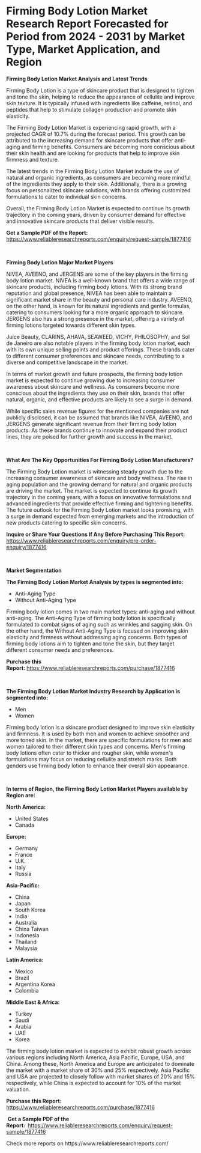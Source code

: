 <p><h1>Firming Body Lotion Market Research Report Forecasted for Period from 2024 -  2031 by Market Type, Market Application, and Region</h1></p><p><strong>Firming Body Lotion Market Analysis and Latest Trends</strong></p>
<p><p>Firming Body Lotion is a type of skincare product that is designed to tighten and tone the skin, helping to reduce the appearance of cellulite and improve skin texture. It is typically infused with ingredients like caffeine, retinol, and peptides that help to stimulate collagen production and promote skin elasticity.</p><p>The Firming Body Lotion Market is experiencing rapid growth, with a projected CAGR of 10.7% during the forecast period. This growth can be attributed to the increasing demand for skincare products that offer anti-aging and firming benefits. Consumers are becoming more conscious about their skin health and are looking for products that help to improve skin firmness and texture.</p><p>The latest trends in the Firming Body Lotion Market include the use of natural and organic ingredients, as consumers are becoming more mindful of the ingredients they apply to their skin. Additionally, there is a growing focus on personalized skincare solutions, with brands offering customized formulations to cater to individual skin concerns.</p><p>Overall, the Firming Body Lotion Market is expected to continue its growth trajectory in the coming years, driven by consumer demand for effective and innovative skincare products that deliver visible results.</p></p>
<p><strong>Get a Sample PDF of the Report:&nbsp;</strong> <a href="https://www.reliableresearchreports.com/enquiry/request-sample/1877416">https://www.reliableresearchreports.com/enquiry/request-sample/1877416</a></p>
<p>&nbsp;</p>
<p><strong>Firming Body Lotion Major Market Players</strong></p>
<p><p>NIVEA, AVEENO, and JERGENS are some of the key players in the firming body lotion market. NIVEA is a well-known brand that offers a wide range of skincare products, including firming body lotions. With its strong brand reputation and global presence, NIVEA has been able to maintain a significant market share in the beauty and personal care industry. AVEENO, on the other hand, is known for its natural ingredients and gentle formulas, catering to consumers looking for a more organic approach to skincare. JERGENS also has a strong presence in the market, offering a variety of firming lotions targeted towards different skin types.</p><p>Juice Beauty, CLARINS, AHAVA, SEAWEED, VICHY, PHILOSOPHY, and Sol de Janeiro are also notable players in the firming body lotion market, each with its own unique selling points and product offerings. These brands cater to different consumer preferences and skincare needs, contributing to a diverse and competitive landscape in the market.</p><p>In terms of market growth and future prospects, the firming body lotion market is expected to continue growing due to increasing consumer awareness about skincare and wellness. As consumers become more conscious about the ingredients they use on their skin, brands that offer natural, organic, and effective products are likely to see a surge in demand.</p><p>While specific sales revenue figures for the mentioned companies are not publicly disclosed, it can be assumed that brands like NIVEA, AVEENO, and JERGENS generate significant revenue from their firming body lotion products. As these brands continue to innovate and expand their product lines, they are poised for further growth and success in the market.</p></p>
<p>&nbsp;</p>
<p><strong>What Are The Key Opportunities For Firming Body Lotion Manufacturers?</strong></p>
<p><p>The Firming Body Lotion market is witnessing steady growth due to the increasing consumer awareness of skincare and body wellness. The rise in aging population and the growing demand for natural and organic products are driving the market. The market is expected to continue its growth trajectory in the coming years, with a focus on innovative formulations and advanced ingredients that provide effective firming and tightening benefits. The future outlook for the Firming Body Lotion market looks promising, with a surge in demand expected from emerging markets and the introduction of new products catering to specific skin concerns.</p></p>
<p><strong>Inquire or Share Your Questions If Any Before Purchasing This Report:</strong> <a href="https://www.reliableresearchreports.com/enquiry/pre-order-enquiry/1877416">https://www.reliableresearchreports.com/enquiry/pre-order-enquiry/1877416</a></p>
<p>&nbsp;</p>
<p><strong>Market Segmentation</strong></p>
<p><strong>The Firming Body Lotion Market Analysis by types is segmented into:</strong></p>
<p><ul><li>Anti-Aging Type</li><li>Without Anti-Aging Type</li></ul></p>
<p><p>Firming body lotion comes in two main market types: anti-aging and without anti-aging. The Anti-Aging Type of firming body lotion is specifically formulated to combat signs of aging such as wrinkles and sagging skin. On the other hand, the Without Anti-Aging Type is focused on improving skin elasticity and firmness without addressing aging concerns. Both types of firming body lotions aim to tighten and tone the skin, but they target different consumer needs and preferences.</p></p>
<p><strong>Purchase this Report:&nbsp;</strong><a href="https://www.reliableresearchreports.com/purchase/1877416">https://www.reliableresearchreports.com/purchase/1877416</a></p>
<p>&nbsp;</p>
<p><strong>The Firming Body Lotion Market Industry Research by Application is segmented into:</strong></p>
<p><ul><li>Men</li><li>Women</li></ul></p>
<p><p>Firming body lotion is a skincare product designed to improve skin elasticity and firmness. It is used by both men and women to achieve smoother and more toned skin. In the market, there are specific formulations for men and women tailored to their different skin types and concerns. Men's firming body lotions often cater to thicker and rougher skin, while women's formulations may focus on reducing cellulite and stretch marks. Both genders use firming body lotion to enhance their overall skin appearance.</p></p>
<p>&nbsp;</p>
<p><strong>In terms of Region, the Firming Body Lotion Market Players available by Region are:</strong></p>
<p>
    <p> <strong> North America: </strong>
        <ul>
            <li>United States</li>
            <li>Canada</li>
        </ul>
        </p> 
    <p> <strong> Europe: </strong>
        <ul>
            <li>Germany</li>
            <li>France</li>
            <li>U.K.</li>
            <li>Italy</li>
            <li>Russia</li>
        </ul>
        </p> 
    <p> <strong> Asia-Pacific: </strong>
        <ul>
            <li>China</li>
            <li>Japan</li>
            <li>South Korea</li>
            <li>India</li>
            <li>Australia</li>
            <li>China Taiwan</li>
            <li>Indonesia</li>
            <li>Thailand</li>
            <li>Malaysia</li>
        </ul>
        </p> 
    <p> <strong> Latin America: </strong>
        <ul>
            <li>Mexico</li>
            <li>Brazil</li>
            <li>Argentina Korea</li>
            <li>Colombia</li>
        </ul>
        </p> 
    <p> <strong> Middle East & Africa: </strong>
        <ul>
            <li>Turkey</li>
            <li>Saudi</li>
            <li>Arabia</li>
            <li>UAE</li>
            <li>Korea</li>
        </ul>
    </p>
    </p>
<p><p>The firming body lotion market is expected to exhibit robust growth across various regions including North America, Asia Pacific, Europe, USA, and China. Among these, North America and Europe are anticipated to dominate the market with a market share of 30% and 25% respectively. Asia Pacific and USA are projected to closely follow with market shares of 20% and 15% respectively, while China is expected to account for 10% of the market valuation.</p></p>
<p><strong>Purchase this Report: </strong><a href="https://www.reliableresearchreports.com/purchase/1877416">https://www.reliableresearchreports.com/purchase/1877416</a></p>
<p>&nbsp;<strong>Get a Sample PDF of the Report:&nbsp;&nbsp;</strong><a href="https://www.reliableresearchreports.com/enquiry/request-sample/1877416">https://www.reliableresearchreports.com/enquiry/request-sample/1877416</a></p>
<p><strong></strong></p>
<p>Check more reports on https://www.reliableresearchreports.com/</p>